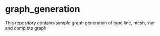 # graph_generation
This repository contains sample graph generation of type line, mesh, star and complete graph
